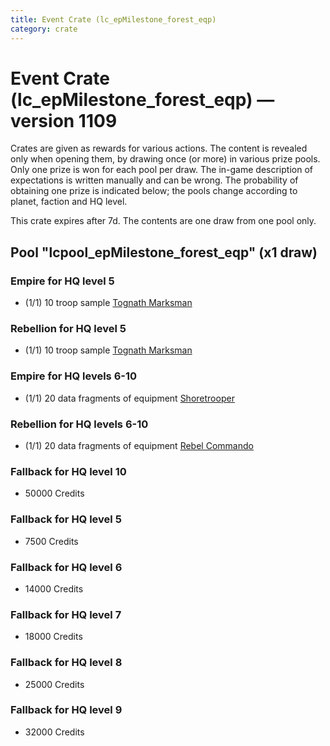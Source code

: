 ```yaml
---
title: Event Crate (lc_epMilestone_forest_eqp)
category: crate
---
```


# Event Crate (lc_epMilestone_forest_eqp) — version 1109

Crates are given as rewards for various actions. The content is revealed only when opening them, by drawing once (or more) in various prize pools. Only one prize is won for each pool per draw. The in-game description of expectations is written manually and can be wrong. The probability of obtaining one prize is indicated below; the pools change according to planet, faction and HQ level.

This crate expires after 7d. The contents are one draw from one pool only.

## Pool "lcpool_epMilestone_forest_eqp" (x1 draw)

### Empire for HQ level 5

  * (1/1) 10 troop sample [Tognath Marksman](EmpireTognath)

### Rebellion for HQ level 5

  * (1/1) 10 troop sample [Tognath Marksman](RebelTognath)

### Empire for HQ levels 6-10

  * (1/1) 20 data fragments of equipment [Shoretrooper](eqpEmpirePentagonTrooper)

### Rebellion for HQ levels 6-10

  * (1/1) 20 data fragments of equipment [Rebel Commando](eqpRebelPentagonSoldier)

### Fallback for HQ level 10

  * 50000 Credits

### Fallback for HQ level 5

  * 7500 Credits

### Fallback for HQ level 6

  * 14000 Credits

### Fallback for HQ level 7

  * 18000 Credits

### Fallback for HQ level 8

  * 25000 Credits

### Fallback for HQ level 9

  * 32000 Credits